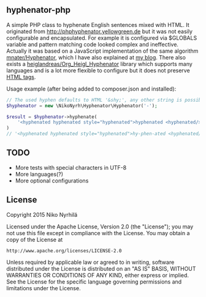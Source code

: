 hyphenator-php
--------
A simple PHP class to hyphenate English sentences mixed with HTML. It originated from http://phphyphenator.yellowgreen.de but it was
not easily configurable and encapsulated. For example it is configured via $GLOBALS variable and pattern matching code looked complex
and ineffective. Actually it was based on a JavaScript implementation of the same algorithm [mnater/Hyphenator](https://github.com/mnater/Hyphenator),
which I have also explained at [my blog](https://nikonyrh.github.io/phphyphenation.html). There also exists a
[heiglandreas/Org_Heigl_Hyphenator](https://github.com/heiglandreas/Org_Heigl_Hyphenator) library which supports many languages
and is a lot more flexible to configure but it does not preserve [HTML tags](http://andreas.heigl.org/2009/04/20/hyphenate-texts-with-php/comment-page-1/#comment-282).

Usage example (after being added to composer.json and installed):

```php
// The used hyphen defaults to HTML '&shy;', any other string is possible as well
$hyphenator = new \NikoNyrh\Hyphenator\Hyphenator('-');

$result = $hyphenator->hyphenate(
    '<hyphenated hyphenated style="hyphenated">hyphenated <hyphenated/> but not &hyphenated;'
)
// '<hyphenated hyphenated style="hyphenated">hy-phen-ated <hyphenated/> but not &hyphenated;'
```

TODO
--------
 - More tests with special characters in UTF-8
 - More languages(?)
 - More optional configurations


License
-------
Copyright 2015 Niko Nyrhilä

Licensed under the Apache License, Version 2.0 (the "License");
you may not use this file except in compliance with the License.
You may obtain a copy of the License at

    http://www.apache.org/licenses/LICENSE-2.0

Unless required by applicable law or agreed to in writing, software
distributed under the License is distributed on an "AS IS" BASIS,
WITHOUT WARRANTIES OR CONDITIONS OF ANY KIND, either express or implied.
See the License for the specific language governing permissions and
limitations under the License.
